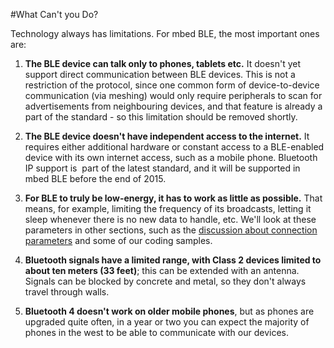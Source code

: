 #What Can't you Do?

Technology always has limitations. For mbed BLE, the most important ones are:

1. **The BLE device can talk only to phones, tablets etc.** It doesn't yet support direct communication between BLE devices. This is not a restriction of the protocol, since one common form of device-to-device communication (via meshing) would only require peripherals to scan for advertisements from neighbouring devices, and that feature is already a part of the standard - so this limitation should be removed shortly.

2. **The BLE device doesn't have independent access to the internet.** It requires either additional hardware or constant access to a BLE-enabled device with its own internet access, such as a mobile phone. Bluetooth IP support is  part of the latest standard, and it will be supported in mbed BLE before the end of 2015.

3. **For BLE to truly be low-energy, it has to work as little as possible.** That means, for example, limiting the frequency of its broadcasts, letting it sleep whenever there is no new data to handle, etc. We'll look at these parameters in other sections, such as the [discussion about connection parameters](/InDepth/ConnectionParameters/) and some of our coding samples.

4. **Bluetooth signals have a limited range, with Class 2 devices limited to about ten meters (33 feet)**; this can be extended with an antenna. Signals can be blocked by concrete and metal, so they don't always travel through walls. 

5. **Bluetooth 4 doesn't work on older mobile phones**, but as phones are upgraded quite often, in a year or two you can expect the majority of phones in the west to be able to communicate with our devices.

